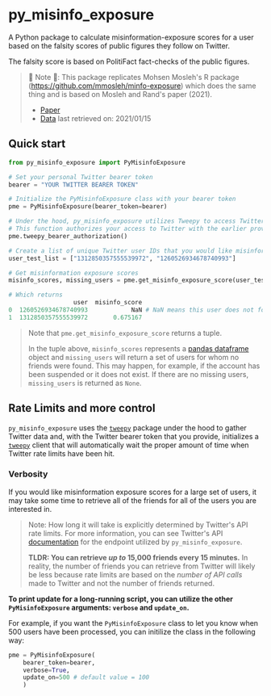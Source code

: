 # py_misinfo_exposure
A Python package to calculate misinformation-exposure scores for a user based on the falsity scores of public figures they follow on Twitter.

The falsity score is based on PolitiFact fact-checks of the public figures.

> 🚨 Note 🚨:
> This package replicates Mohsen Mosleh's R package (https://github.com/mmosleh/minfo-exposure) which does the same thing and is based on Mosleh and Rand's paper (2021). 
> - [Paper](https://psyarxiv.com/ye3pf/)
> - [Data](https://github.com/mmosleh/minfo-exposure/tree/main/data) last retrieved on: 2021/01/15

## Quick start

```python
from py_misinfo_exposure import PyMisinfoExposure

# Set your personal Twitter bearer token
bearer = "YOUR TWITTER BEARER TOKEN"

# Initialize the PyMisinfoExposure class with your bearer token
pme = PyMisinfoExposure(bearer_token=bearer)

# Under the hood, py_misinfo_exposure utilizes Tweepy to access Twitter data
# This function authorizes your access to Twitter with the earlier provided bearer token
pme.tweepy_bearer_authorization()

# Create a list of unique Twitter user IDs that you would like misinformation exposure scores for
user_test_list = ["1312850357555539972", "1260526934678740993"]

# Get misinformation exposure scores
misinfo_scores, missing_users = pme.get_misinfo_exposure_score(user_test_list)

# Which returns
                  user  misinfo_score
0  1260526934678740993            NaN # NaN means this user does not follow any of the tracked political elites
1  1312850357555539972       0.675167
```
> Note that `pme.get_misinfo_exposure_score` returns a tuple.
>
> In the tuple above, `misinfo_scores` represents a [pandas dataframe](https://pandas.pydata.org/pandas-docs/stable/reference/api/pandas.DataFrame.html) object and `missing_users` will return a set of users for whom no friends were found. This may happen, for example, if the account has been suspended or it does not exist. If there are no missing users, `missing_users` is returned as `None`.


## Rate Limits and more control

`py_misinfo_exposure` uses the [`tweepy`](https://www.tweepy.org/) package under the hood to gather Twitter data and, with the Twitter bearer token that you provide, initializes a [`tweepy`](https://www.tweepy.org/) client that will automatically wait the proper amount of time when Twitter rate limits have been hit.

### Verbosity 
If you would like misinformation exposure scores for a large set of users, it may take some time to retrieve all of the friends for all of the users you are interested in.

> Note: How long it will take is explicitly determined by Twitter's API rate limits. For more information, you can see Twitter's API [documentation](https://developer.twitter.com/en/docs/twitter-api/users/follows/api-reference/get-users-id-following) for the endpoint utilized by `py_misinfo_exposure`. 
>
> **TLDR: You can retrieve _up to_ 15,000 friends every 15 minutes.** In reality, the number of friends you can retrieve from Twitter will likely be less because rate limits are based on the _number of API calls_ made to Twitter and not the number of friends returned.

**To print update for a long-running script, you can utilize the other `PyMisinfoExposure` arguments: `verbose` and `update_on`.**

For example, if you want the `PyMisinfoExposure` class to let you know when 500 users have been processed, you can initilize the class in the following way:

```python
pme = PyMisinfoExposure(
    bearer_token=bearer,
    verbose=True,
    update_on=500 # default value = 100
    )
```